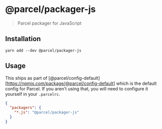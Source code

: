 # @parcel/packager-js

> Parcel packager for JavaScript

## Installation

```
yarn add --dev @parcel/packager-js
```

## Usage

This ships as part of [@parcel/config-default][https://npmjs.com/package/@parcel/config-default]
which is the default config for Parcel. If you aren't using that, you will need
to configure it yourself in your `.parcelrc`.

```json
{
  "packagers": {
    "*.js": "@parcel/packager-js"
  }
}
```
